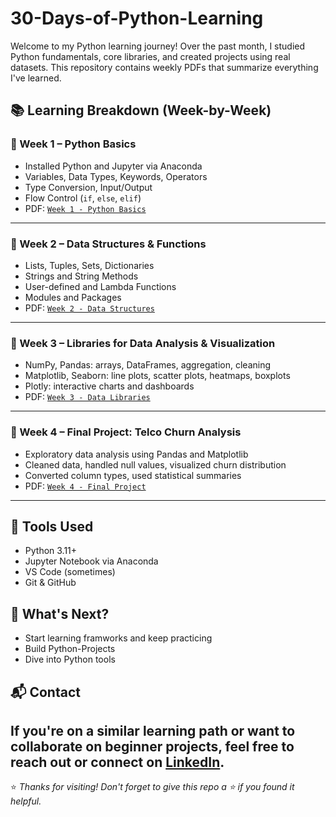# 30-Days-of-Python-Learning
Welcome to my Python learning journey! Over the past month, I studied Python fundamentals, core libraries, and created projects using real datasets. This repository contains weekly PDFs that summarize everything I've learned.

## 📚 Learning Breakdown (Week-by-Week)

### 🔹 Week 1 – Python Basics
- Installed Python and Jupyter via Anaconda
- Variables, Data Types, Keywords, Operators
- Type Conversion, Input/Output
- Flow Control (`if`, `else`, `elif`)
- PDF: [`Week 1 - Python Basics`](./Python%20Learning%20Week%201.pdf)

---

### 🔹 Week 2 – Data Structures & Functions
- Lists, Tuples, Sets, Dictionaries
- Strings and String Methods
- User-defined and Lambda Functions
- Modules and Packages
- PDF: [`Week 2 - Data Structures`](./Python%20Learning%20Week%202.pdf)

---

### 🔹 Week 3 – Libraries for Data Analysis & Visualization
- NumPy, Pandas: arrays, DataFrames, aggregation, cleaning
- Matplotlib, Seaborn: line plots, scatter plots, heatmaps, boxplots
- Plotly: interactive charts and dashboards
- PDF: [`Week 3 - Data Libraries`](./Python%20Learning%20Week%203.pdf)

---

### 🔹 Week 4 – Final Project: Telco Churn Analysis
- Exploratory data analysis using Pandas and Matplotlib
- Cleaned data, handled null values, visualized churn distribution
- Converted column types, used statistical summaries
- PDF: [`Week 4 - Final Project`](./Python%20Week%204%20Final%20Project.pdf)

---

## 🔧 Tools Used
- Python 3.11+
- Jupyter Notebook via Anaconda
- VS Code (sometimes)
- Git & GitHub

## 🌱 What's Next?
- Start learning framworks and keep practicing
- Build Python-Projects
- Dive into Python tools 

## 📬 Contact
If you're on a similar learning path or want to collaborate on beginner projects, feel free to reach out or connect on [LinkedIn](https://www.linkedin.com/in/amol-thakare-182610352/).
---

⭐️ _Thanks for visiting! Don't forget to give this repo a ⭐ if you found it helpful._
